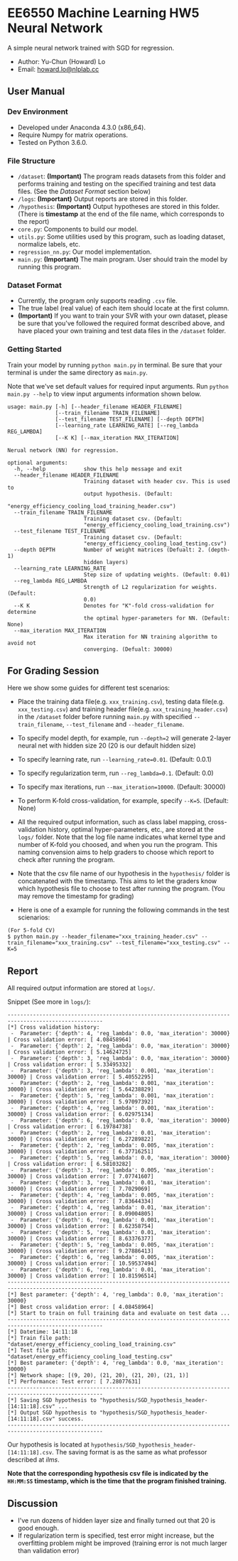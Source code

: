 # EE6550 Machine Learning HW5 Neural Network
A simple neural network trained with SGD for regression.

- Author: Yu-Chun (Howard) Lo
- Email: howard.lo@nlplab.cc

## User Manual
### Dev Environment
- Developed under Anaconda 4.3.0 (x86_64).
- Require Numpy for matrix operations.
- Tested on Python 3.6.0.

### File Structure
- `/dataset`: **(Important)** The program reads datasets from this folder and performs training and testing on the specified training and test data files. (See the *Dataset Format* section below)
- `/logs`: **(Important)** Output reports are stored in this folder.
- `/hypothesis`: **(Important)** Output hypotheses are stored in this folder. (There is **timestamp** at the end of the file name, which corresponds to the report)
- `core.py`: Components to build our model.
- `utils.py`: Some utilities used by this program, such as loading dataset, normalize labels, etc.
- `regression_nn.py`: Our model implementation.
- `main.py`: **(Important)** The main program. User should train the model by running this program.

### Dataset Format
- Currently, the program only supports reading `.csv` file.
- The true label (real value) of each item should locate at the first column.
- **(Important)** If you want to train your SVR with your own dataset, please be sure that you've followed the required format described above, and have placed your own training and test data files in the `/dataset` folder.

### Getting Started

Train your model by running `python main.py` in terminal. Be sure that your terminal is under the same directory as `main.py`.

Note that we've set default values for required input arguments. Run `python main.py --help` to view input arguments information shown below.

```
usage: main.py [-h] [--header_filename HEADER_FILENAME]
               [--train_filename TRAIN_FILENAME]
               [--test_filename TEST_FILENAME] [--depth DEPTH]
               [--learning_rate LEARNING_RATE] [--reg_lambda REG_LAMBDA]
               [--K K] [--max_iteration MAX_ITERATION]

Nerual network (NN) for regression.

optional arguments:
  -h, --help            show this help message and exit
  --header_filename HEADER_FILENAME
                        Training dataset with header csv. This is used to
                        output hypothesis. (Default:
                        "energy_efficiency_cooling_load_training_header.csv")
  --train_filename TRAIN_FILENAME
                        Training dataset csv. (Default:
                        "energy_efficiency_cooling_load_training.csv")
  --test_filename TEST_FILENAME
                        Training dataset csv. (Default:
                        "energy_efficiency_cooling_load_testing.csv")
  --depth DEPTH         Number of weight matrices (Defualt: 2. (depth-1)
                        hidden layers)
  --learning_rate LEARNING_RATE
                        Step size of updating weights. (Default: 0.01)
  --reg_lambda REG_LAMBDA
                        Strength of L2 regularization for weights. (Default:
                        0.0)
  --K K                 Denotes for "K"-fold cross-validation for determine
                        the optimal hyper-parameters for NN. (Default: None)
  --max_iteration MAX_ITERATION
                        Max iteration for NN training algorithm to avoid not
                        converging. (Defualt: 30000)
```

## For Grading Session
Here we show some guides for different test scenarios:

- Place the training data file(e.g. `xxx_training.csv`), testing data file(e.g. `xxx_testing.csv`) and training header file(e.g. `xxx_training_header.csv`) in the `/dataset` folder before running `main.py` with specified `--train_filename`, `--test_filename` and `--header_filename`.

- To specify model depth, for example, run `--depth=2` will generate 2-layer neural net with hidden size 20 (20 is our default hidden size)

- To specify learning rate, run `--learning_rate=0.01`. (Default: 0.0.1)

- To specify regularization term, run `--reg_lambda=0.1`. (Default: 0.0)

- To specify max iterations, run `--max_iteration=10000`. (Default: 30000)

- To perform K-fold cross-validation, for example, specify `--K=5`. (Default: None)

- All the required output information, such as class label mapping, cross-validation history, optimal hyper-parameters, etc., are stored at the `logs/` folder. Note that the log file name indicates what kernel type and number of K-fold you choosed, and when you run the program. This naming convension aims to help graders to choose which report to check after running the program.

- Note that the csv file name of our hypothesis in the `hypothesis/` folder is concatenated with the timestamp. This aims to let the graders know which hypothesis file to choose to test after running the program. (You may remove the timestamp for grading)

- Here is one of a example for running the following commands in the test scienarios:

```
(For 5-fold CV)
$ python main.py --header_filename="xxx_training_header.csv" --train_filename="xxx_training.csv" --test_filename="xxx_testing.csv" --K=5 
```

## Report
All required output information are stored at `logs/`.

Snippet (See more in `logs/`):
```
----------------------------------------------------------------------------------------------------
[*] Cross validation history:
 -  Parameter: {'depth': 4, 'reg_lambda': 0.0, 'max_iteration': 30000} | Cross validation error: [ 4.08458964]
 -  Parameter: {'depth': 2, 'reg_lambda': 0.0, 'max_iteration': 30000} | Cross validation error: [ 5.14624725]
 -  Parameter: {'depth': 3, 'reg_lambda': 0.0, 'max_iteration': 30000} | Cross validation error: [ 5.33495332]
 -  Parameter: {'depth': 3, 'reg_lambda': 0.001, 'max_iteration': 30000} | Cross validation error: [ 5.40552295]
 -  Parameter: {'depth': 2, 'reg_lambda': 0.001, 'max_iteration': 30000} | Cross validation error: [ 5.64238829]
 -  Parameter: {'depth': 5, 'reg_lambda': 0.001, 'max_iteration': 30000} | Cross validation error: [ 5.97097392]
 -  Parameter: {'depth': 4, 'reg_lambda': 0.001, 'max_iteration': 30000} | Cross validation error: [ 6.02975134]
 -  Parameter: {'depth': 6, 'reg_lambda': 0.0, 'max_iteration': 30000} | Cross validation error: [ 6.19784738]
 -  Parameter: {'depth': 2, 'reg_lambda': 0.01, 'max_iteration': 30000} | Cross validation error: [ 6.27289822]
 -  Parameter: {'depth': 2, 'reg_lambda': 0.005, 'max_iteration': 30000} | Cross validation error: [ 6.37716251]
 -  Parameter: {'depth': 5, 'reg_lambda': 0.0, 'max_iteration': 30000} | Cross validation error: [ 6.58103282]
 -  Parameter: {'depth': 3, 'reg_lambda': 0.005, 'max_iteration': 30000} | Cross validation error: [ 7.07741607]
 -  Parameter: {'depth': 3, 'reg_lambda': 0.01, 'max_iteration': 30000} | Cross validation error: [ 7.7029069]
 -  Parameter: {'depth': 4, 'reg_lambda': 0.005, 'max_iteration': 30000} | Cross validation error: [ 7.83644334]
 -  Parameter: {'depth': 4, 'reg_lambda': 0.01, 'max_iteration': 30000} | Cross validation error: [ 8.09004805]
 -  Parameter: {'depth': 6, 'reg_lambda': 0.001, 'max_iteration': 30000} | Cross validation error: [ 8.62358754]
 -  Parameter: {'depth': 5, 'reg_lambda': 0.01, 'max_iteration': 30000} | Cross validation error: [ 8.63376377]
 -  Parameter: {'depth': 5, 'reg_lambda': 0.005, 'max_iteration': 30000} | Cross validation error: [ 9.27886413]
 -  Parameter: {'depth': 6, 'reg_lambda': 0.005, 'max_iteration': 30000} | Cross validation error: [ 10.59537494]
 -  Parameter: {'depth': 6, 'reg_lambda': 0.01, 'max_iteration': 30000} | Cross validation error: [ 10.81596514]
----------------------------------------------------------------------------------------------------
[*] Best parameter: {'depth': 4, 'reg_lambda': 0.0, 'max_iteration': 30000}
[*] Best cross validation error: [ 4.08458964]
[*] Start to train on full training data and evaluate on test data ...
----------------------------------------------------------------------------------------------------
[*] Datetime: 14:11:18
[*] Train file path: "dataset/energy_efficiency_cooling_load_training.csv"
[*] Test file path: "dataset/energy_efficiency_cooling_load_testing.csv"
[*] Best parameter: {'depth': 4, 'reg_lambda': 0.0, 'max_iteration': 30000}
[*] Network shape: [(9, 20), (21, 20), (21, 20), (21, 1)]
[*] Performance: Test error: [ 7.28077631]
----------------------------------------------------------------------------------------------------
[*] Saving SGD hypothesis to "hypothesis/SGD_hypothesis_header-[14:11:18].csv" ...
[*] Output SGD hypothesis to "hypothesis/SGD_hypothesis_header-[14:11:18].csv" success.
----------------------------------------------------------------------------------------------------
```

Our hypothesis is located at `hypothesis/SGD_hypothesis_header-[14:11:18].csv`.
The saving format is as the same as what professor described at *ilms*.

**Note that the corresponding hypothesis csv file is indicated by the `HH:MM:SS` timestamp, which is the time that the program finished training.**

## Discussion
- I've run dozens of hidden layer size and finally turned out that 20 is good enough.
- If regularization term is specified, test error might increase, but the overfitting problem might be improved (training error is not much larger than validation error)